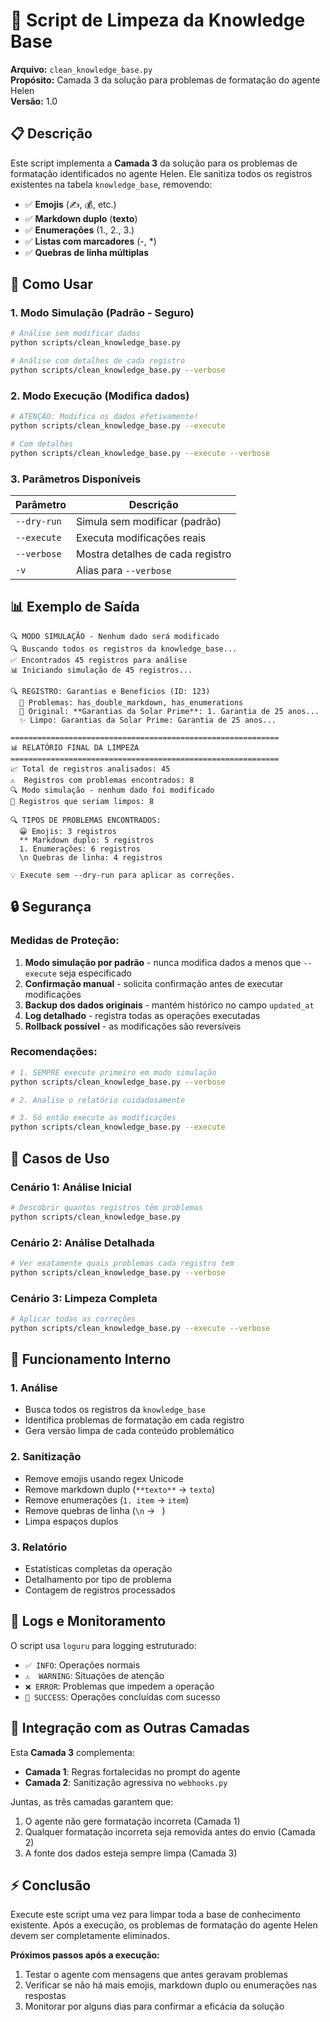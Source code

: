 # 🧹 Script de Limpeza da Knowledge Base

**Arquivo:** `clean_knowledge_base.py`  
**Propósito:** Camada 3 da solução para problemas de formatação do agente Helen  
**Versão:** 1.0  

## 📋 Descrição

Este script implementa a **Camada 3** da solução para os problemas de formatação identificados no agente Helen. Ele sanitiza todos os registros existentes na tabela `knowledge_base`, removendo:

- ✅ **Emojis** (✍️, 💰, etc.)
- ✅ **Markdown duplo** (**texto**)
- ✅ **Enumerações** (1., 2., 3.)
- ✅ **Listas com marcadores** (-, *)
- ✅ **Quebras de linha múltiplas**

## 🚀 Como Usar

### 1. Modo Simulação (Padrão - Seguro)
```bash
# Análise sem modificar dados
python scripts/clean_knowledge_base.py

# Análise com detalhes de cada registro
python scripts/clean_knowledge_base.py --verbose
```

### 2. Modo Execução (Modifica dados)
```bash
# ATENÇÃO: Modifica os dados efetivamente!
python scripts/clean_knowledge_base.py --execute

# Com detalhes
python scripts/clean_knowledge_base.py --execute --verbose
```

### 3. Parâmetros Disponíveis

| Parâmetro | Descrição |
|-----------|-----------|
| `--dry-run` | Simula sem modificar (padrão) |
| `--execute` | Executa modificações reais |
| `--verbose` | Mostra detalhes de cada registro |
| `-v` | Alias para `--verbose` |

## 📊 Exemplo de Saída

```
🔍 MODO SIMULAÇÃO - Nenhum dado será modificado
🔍 Buscando todos os registros da knowledge_base...
✅ Encontrados 45 registros para análise
📊 Iniciando simulação de 45 registros...

🔍 REGISTRO: Garantias e Benefícios (ID: 123)
  📝 Problemas: has_double_markdown, has_enumerations
  📄 Original: **Garantias da Solar Prime**: 1. Garantia de 25 anos...
  ✨ Limpo: Garantias da Solar Prime: Garantia de 25 anos...

============================================================
📊 RELATÓRIO FINAL DA LIMPEZA
============================================================
📈 Total de registros analisados: 45
⚠️  Registros com problemas encontrados: 8
🔍 Modo simulação - nenhum dado foi modificado
📝 Registros que seriam limpos: 8

🔍 TIPOS DE PROBLEMAS ENCONTRADOS:
  😀 Emojis: 3 registros
  ** Markdown duplo: 5 registros
  1. Enumerações: 6 registros
  \n Quebras de linha: 4 registros

💡 Execute sem --dry-run para aplicar as correções.
```

## 🔒 Segurança

### Medidas de Proteção:
1. **Modo simulação por padrão** - nunca modifica dados a menos que `--execute` seja especificado
2. **Confirmação manual** - solicita confirmação antes de executar modificações
3. **Backup dos dados originais** - mantém histórico no campo `updated_at`
4. **Log detalhado** - registra todas as operações executadas
5. **Rollback possível** - as modificações são reversíveis

### Recomendações:
```bash
# 1. SEMPRE execute primeiro em modo simulação
python scripts/clean_knowledge_base.py --verbose

# 2. Analise o relatório cuidadosamente

# 3. Só então execute as modificações
python scripts/clean_knowledge_base.py --execute
```

## 🎯 Casos de Uso

### Cenário 1: Análise Inicial
```bash
# Descobrir quantos registros têm problemas
python scripts/clean_knowledge_base.py
```

### Cenário 2: Análise Detalhada
```bash
# Ver exatamente quais problemas cada registro tem
python scripts/clean_knowledge_base.py --verbose
```

### Cenário 3: Limpeza Completa
```bash
# Aplicar todas as correções
python scripts/clean_knowledge_base.py --execute --verbose
```

## 🔧 Funcionamento Interno

### 1. Análise
- Busca todos os registros da `knowledge_base`
- Identifica problemas de formatação em cada registro
- Gera versão limpa de cada conteúdo problemático

### 2. Sanitização
- Remove emojis usando regex Unicode
- Remove markdown duplo (`**texto**` → `texto`)
- Remove enumerações (`1. item` → `item`)
- Remove quebras de linha (`\n` → ` `)
- Limpa espaços duplos

### 3. Relatório
- Estatísticas completas da operação
- Detalhamento por tipo de problema
- Contagem de registros processados

## 📝 Logs e Monitoramento

O script usa `loguru` para logging estruturado:

- `✅ INFO`: Operações normais
- `⚠️  WARNING`: Situações de atenção
- `❌ ERROR`: Problemas que impedem a operação
- `🎉 SUCCESS`: Operações concluídas com sucesso

## 🔄 Integração com as Outras Camadas

Esta **Camada 3** complementa:

- **Camada 1**: Regras fortalecidas no prompt do agente
- **Camada 2**: Sanitização agressiva no `webhooks.py`

Juntas, as três camadas garantem que:
1. O agente não gere formatação incorreta (Camada 1)
2. Qualquer formatação incorreta seja removida antes do envio (Camada 2)
3. A fonte dos dados esteja sempre limpa (Camada 3)

## ⚡ Conclusão

Execute este script uma vez para limpar toda a base de conhecimento existente. Após a execução, os problemas de formatação do agente Helen devem ser completamente eliminados.

**Próximos passos após a execução:**
1. Testar o agente com mensagens que antes geravam problemas
2. Verificar se não há mais emojis, markdown duplo ou enumerações nas respostas
3. Monitorar por alguns dias para confirmar a eficácia da solução